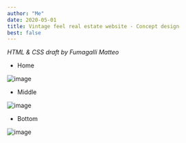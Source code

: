 ```yaml
---
author: "Me"
date: 2020-05-01
title: Vintage feel real estate website - Concept design
best: false
---
```


_HTML & CSS draft by Fumagalli Matteo_

- Home

![image](/img/design2.jpg)

- Middle 

![image](/img/design3.jpg)

- Bottom

![image](/img/design4.jpg)




